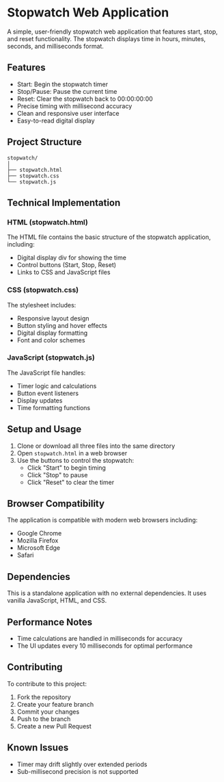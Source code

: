 # Stopwatch Web Application

A simple, user-friendly stopwatch web application that features start, stop, and reset functionality. The stopwatch displays time in hours, minutes, seconds, and milliseconds format.

## Features

- Start: Begin the stopwatch timer
- Stop/Pause: Pause the current time
- Reset: Clear the stopwatch back to 00:00:00:00
- Precise timing with millisecond accuracy
- Clean and responsive user interface
- Easy-to-read digital display

## Project Structure

```
stopwatch/
│
├── stopwatch.html
├── stopwatch.css
└── stopwatch.js
```

## Technical Implementation

### HTML (stopwatch.html)
The HTML file contains the basic structure of the stopwatch application, including:
- Digital display div for showing the time
- Control buttons (Start, Stop, Reset)
- Links to CSS and JavaScript files

### CSS (stopwatch.css)
The stylesheet includes:
- Responsive layout design
- Button styling and hover effects
- Digital display formatting
- Font and color schemes

### JavaScript (stopwatch.js)
The JavaScript file handles:
- Timer logic and calculations
- Button event listeners
- Display updates
- Time formatting functions

## Setup and Usage

1. Clone or download all three files into the same directory
2. Open `stopwatch.html` in a web browser
3. Use the buttons to control the stopwatch:
   - Click "Start" to begin timing
   - Click "Stop" to pause
   - Click "Reset" to clear the timer

## Browser Compatibility

The application is compatible with modern web browsers including:
- Google Chrome
- Mozilla Firefox
- Microsoft Edge
- Safari

## Dependencies

This is a standalone application with no external dependencies. It uses vanilla JavaScript, HTML, and CSS.

## Performance Notes

- Time calculations are handled in milliseconds for accuracy
- The UI updates every 10 milliseconds for optimal performance

## Contributing

To contribute to this project:
1. Fork the repository
2. Create your feature branch
3. Commit your changes
4. Push to the branch
5. Create a new Pull Request

## Known Issues

- Timer may drift slightly over extended periods
- Sub-millisecond precision is not supported
